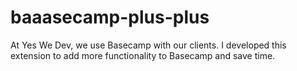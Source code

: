 # baaasecamp-plus-plus
At Yes We Dev, we use Basecamp with our clients. I developed this extension to add more functionality to Basecamp and save time.
